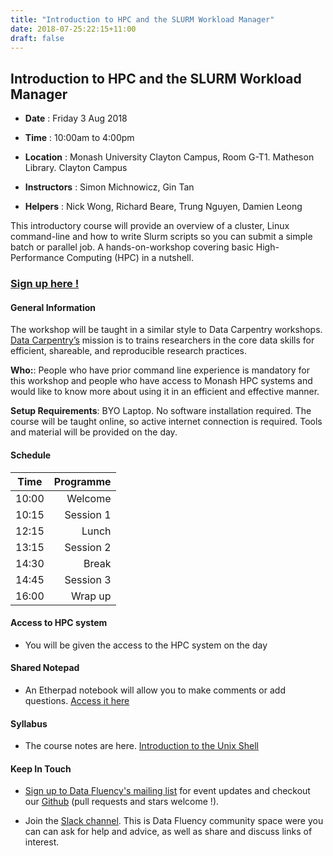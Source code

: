 ```yaml
---
title: "Introduction to HPC and the SLURM Workload Manager"
date: 2018-07-25:22:15+11:00
draft: false
---
```


## Introduction to HPC and the SLURM Workload Manager

- **Date** : Friday 3 Aug 2018
- **Time** : 10:00am to 4:00pm
- **Location** : Monash University Clayton Campus, 
                 Room G-T1. Matheson Library. Clayton Campus

- **Instructors** : Simon Michnowicz,  Gin Tan
- **Helpers** :  Nick Wong, Richard Beare, Trung Nguyen, Damien Leong

This introductory course will provide an overview of a cluster, Linux command-line and how to write Slurm scripts so you can submit a simple batch or parallel job. A hands-on-workshop covering basic High-Performance Computing (HPC) in a nutshell.

### [Sign up here !](https://www.eventbrite.com.au/e/introduction-to-hpc-tickets-47801540695)

#### General Information

The workshop will be taught in a similar style to Data Carpentry workshops. [Data Carpentry’s](http://www.datacarpentry.org/) mission is to trains researchers in the core data skills for efficient, shareable, and reproducible research practices.

**Who:**: People who have prior command line experience is mandatory for this workshop and people who have access to Monash HPC systems and would like to know more about using it in an efficient and effective manner. 

**Setup Requirements**: BYO Laptop. No software installation required. The course will be taught online, so active internet connection is required. Tools and material will be provided on the day.

#### Schedule

Time | Programme
----------- | ------------------:
10:00 | Welcome
10:15 | Session 1
12:15 | Lunch
13:15 | Session 2
14:30 | Break
14:45 | Session 3
16:00 | Wrap up


#### Access to HPC system

- You will be given the access to the HPC system on the day

#### Shared Notepad

- An Etherpad notebook will allow you to make comments or add questions. [Access it here](https://biotraining.erc.monash.edu/etherpad/p/introtohpc)

#### Syllabus

- The course notes are here.  [Introduction to the Unix Shell]( https://gintan.github.io/intro-to-hpc/ )

#### Keep In Touch

* [Sign up to Data Fluency's mailing list](http://eepurl.com/dmzhGH) for event updates and checkout our [Github](https://github.com/MonashDataFluency) (pull requests and stars welcome !). 

* Join the [Slack channel](https://datafluency.slack.com). This is Data Fluency community space were you can can ask for help and advice, as well as share and discuss links of interest. 
